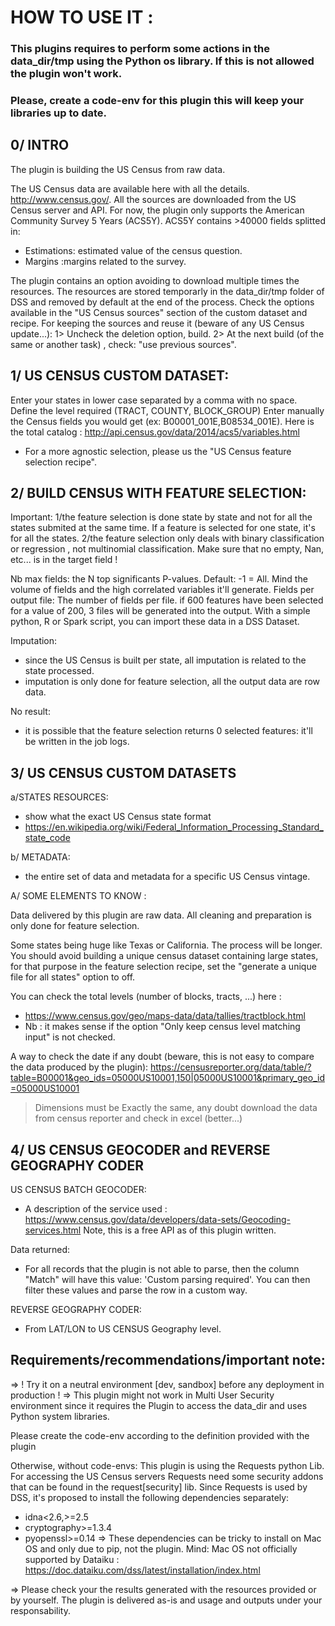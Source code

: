 # HOW TO USE IT :

### This plugins requires to perform some actions in the data_dir/tmp using the Python os library. If this is not allowed the plugin won't work.
### Please, create a code-env for this plugin this will keep your libraries up to date.

## 0/ INTRO
The plugin is building the US Census from raw data.

The US Census data are available here with all the details. http://www.census.gov/. All the sources are downloaded from the US Census server and API. 
For now, the plugin only supports the American Community Survey 5 Years (ACS5Y). ACS5Y contains >40000 fields splitted in:
- Estimations: estimated value of the census question.
- Margins :margins related to the survey.

The plugin contains an option avoiding to download multiple times the resources. 
The resources are stored temporarly in the data_dir/tmp folder of DSS and removed by default at the end of the process. 
Check the options available in the "US Census sources" section of the custom dataset and recipe.
For keeping the sources and reuse it (beware of any US Census update...):
1> Uncheck the deletion option, build.
2> At the next build (of the same or another task) , check: "use previous sources".

## 1/ US CENSUS CUSTOM DATASET:
Enter your states in lower case separated by a comma with no space.
Define the level required (TRACT, COUNTY, BLOCK_GROUP)
Enter manually the Census fields you would get (ex: B00001_001E,B08534_001E). Here is the total catalog : http://api.census.gov/data/2014/acs5/variables.html 
- For a more agnostic selection, please us the "US Census feature selection recipe".


## 2/ BUILD CENSUS WITH FEATURE SELECTION:
Important: 
1/the feature selection is done state by state and not for all the states submited at the same time. 
If a feature is selected for one state, it's for all the states.
2/the feature selection only deals with binary classification or regression , not multinomial classification. Make sure that no empty, Nan, etc... is in the target field !

Nb max fields: the N top significants P-values. Default: -1 = All. Mind the volume of fields and the high correlated variables it'll generate.
Fields per output file: The number of fields per file. if 600 features have been selected for a value of 200, 3 files will be generated into the output. With a simple python, R or Spark script, you can import these data in a DSS Dataset.

Imputation: 
- since the US Census is built per state, all imputation is related to the state processed. 
- imputation is only done for feature selection, all the output data are row data.

No result:
- it is possible that the feature selection returns 0 selected features: it'll be written in the job logs.

## 3/ US CENSUS CUSTOM DATASETS 

a/STATES RESOURCES:
- show what the exact US Census state format
- https://en.wikipedia.org/wiki/Federal_Information_Processing_Standard_state_code

b/ METADATA: 
- the entire set of data and metadata for a specific US Census vintage.

A/ SOME ELEMENTS TO KNOW :

Data delivered by this plugin are raw data. All cleaning and preparation is only done for feature selection.

Some states being huge like Texas or California. The process will be longer. You should avoid building a unique census dataset containing large states, for that purpose in the feature selection recipe, set the "generate a unique file for all states" option to off.

You can check the total levels (number of blocks, tracts, ...) here : 
- https://www.census.gov/geo/maps-data/data/tallies/tractblock.html
- Nb : it makes sense if the option "Only keep census level matching input" is not checked.


A way to check the date if any doubt (beware, this is not easy to compare the data produced by the plugin):
https://censusreporter.org/data/table/?table=B00001&geo_ids=05000US10001,150|05000US10001&primary_geo_id=05000US10001

> Dimensions must be Exactly the same, any doubt download the data from census reporter and check in excel (better...)

## 4/ US CENSUS GEOCODER and REVERSE GEOGRAPHY CODER

US CENSUS BATCH GEOCODER:
- A description of the service used : https://www.census.gov/data/developers/data-sets/Geocoding-services.html
Note, this is a free API as of this plugin written. 

Data returned:
- For all records that the plugin is not able to parse, then the column "Match" will have this value: 'Custom parsing required'. You can then filter these values and parse the row in a custom way.

REVERSE GEOGRAPHY CODER:
- From LAT/LON to US CENSUS Geography level.


## Requirements/recommendations/important note:

=> ! Try it on a neutral environment [dev, sandbox] before any deployment in production !
=> This plugin might not work in Multi User Security environment since it requires the Plugin to access the data_dir and uses Python system libraries.

Please create the code-env according to the definition provided with the plugin

Otherwise, without code-envs:
This plugin is using the Requests python Lib. For accessing the US Census servers Requests need some security addons that can be found in the request[security] lib. Since Requests is used by DSS, it's proposed to install the following dependencies separately:

- idna<2.6,>=2.5
- cryptography>=1.3.4
- pyopenssl>=0.14
=> These dependencies can be tricky to install on Mac OS and only due to pip, not the plugin. Mind: Mac OS not officially supported by Dataiku : https://doc.dataiku.com/dss/latest/installation/index.html

=> Please check your the results generated with the resources provided or by yourself. The plugin is delivered as-is and usage and outputs under your responsability.

